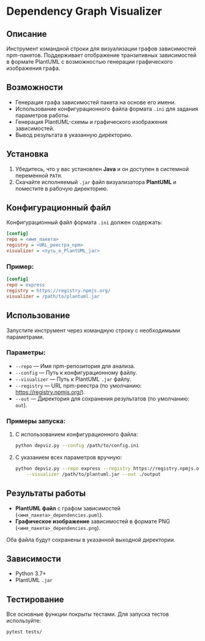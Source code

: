 # Dependency Graph Visualizer

## Описание
Инструмент командной строки для визуализации графов зависимостей npm-пакетов. Поддерживает отображение транзитивных зависимостей в формате PlantUML с возможностью генерации графического изображения графа.

## Возможности
- Генерация графа зависимостей пакета на основе его имени.
- Использование конфигурационного файла формата `.ini` для задания параметров работы.
- Генерация PlantUML-схемы и графического изображения зависимостей.
- Вывод результата в указанную директорию.

## Установка
1. Убедитесь, что у вас установлен **Java** и он доступен в системной переменной `PATH`.
2. Скачайте исполняемый `.jar` файл визуализатора **PlantUML** и поместите в рабочую директорию.

## Конфигурационный файл
Конфигурационный файл формата `.ini` должен содержать:

```ini
[config]
repo = <имя_пакета>
registry = <URL_реестра_npm>
visualizer = <путь_к_PlantUML_jar>
```

### Пример:
```ini
[config]
repo = express
registry = https://registry.npmjs.org/
visualizer = /path/to/plantuml.jar
```

## Использование
Запустите инструмент через командную строку с необходимыми параметрами.

### Параметры:
- `--repo` — Имя npm-репозитория для анализа.
- `--config` — Путь к конфигурационному файлу.
- `--visualizer` — Путь к PlantUML `.jar` файлу.
- `--registry` — URL npm-реестра (по умолчанию: https://registry.npmjs.org/).
- `--out` — Директория для сохранения результатов (по умолчанию: `out`).

### Примеры запуска:
1. С использованием конфигурационного файла:
   ```bash
   python depviz.py --config /path/to/config.ini
   ```

2. С указанием всех параметров вручную:
   ```bash
   python depviz.py --repo express --registry https://registry.npmjs.org/ \
       --visualizer /path/to/plantuml.jar --out ./output
   ```

## Результаты работы
- **PlantUML файл** с графом зависимостей (`<имя_пакета>_dependencies.puml`).
- **Графическое изображение** зависимостей в формате PNG (`<имя_пакета>_dependencies.png`).

Оба файла будут сохранены в указанной выходной директории.

## Зависимости
- Python 3.7+
- PlantUML `.jar`

## Тестирование
Все основные функции покрыты тестами. Для запуска тестов используйте:
```bash
pytest tests/
```

